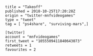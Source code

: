 ```
title = "Takeoff"
published = 2018-10-25T17:20:28Z
origin = "twitter-mnfvideogames"
type = "tweet"
tag = [ "ps4share", "surviving-mars",]

[twitter]
account = "mnfvideogames"
first_tweet = "1055509411840643073"
retweets = 1
favourites = 2
```

<p class='image'><img src='https://mnf.m17s.net/2018/10/25/DqXsNtvXcAUHHpv.jpg' alt=''></p>


